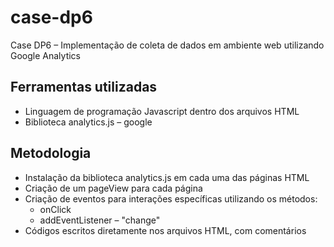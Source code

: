 # case-dp6
Case DP6 – Implementação de coleta de dados em ambiente web utilizando Google Analytics

## Ferramentas utilizadas
* Linguagem de programação Javascript dentro dos arquivos HTML
* Biblioteca analytics.js – google

## Metodologia
* Instalação da biblioteca analytics.js em cada uma das páginas HTML
* Criação de um pageView para cada página
* Criação de eventos para interações específicas utilizando os métodos:
  - onClick
  - addEventListener – "change"
* Códigos escritos diretamente nos arquivos HTML, com comentários
